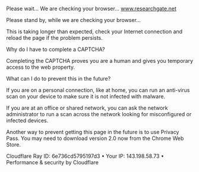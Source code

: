 Please wait...
We are checking your browser... www.researchgate.net
  

Please stand by, while we are checking your browser...

This is taking longer than expected, check your Internet connection and reload the page if the problem persists.

Why do I have to complete a CAPTCHA?

Completing the CAPTCHA proves you are a human and gives you temporary access to the web property.

What can I do to prevent this in the future?

If you are on a personal connection, like at home, you can run an anti-virus scan on your device to make sure it is not infected with malware.

If you are at an office or shared network, you can ask the network administrator to run a scan across the network looking for misconfigured or infected devices.

Another way to prevent getting this page in the future is to use Privacy Pass. You may need to download version 2.0 now from the Chrome Web Store.

Cloudflare Ray ID: 6e736cd5795197d3 • Your IP: 143.198.58.73 • Performance & security by Cloudflare
